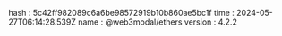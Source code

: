 hash    : 5c42ff982089c6a6be98572919b10b860ae5bc1f 
time    : 2024-05-27T06:14:28.539Z
name    : @web3modal/ethers
version : 4.2.2